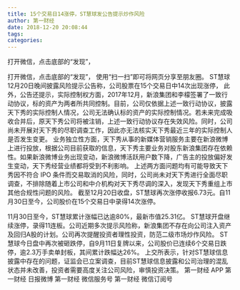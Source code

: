 ```yaml
---
title: 15个交易日14涨停，ST慧球发公告提示炒作风险
author: 第一财经
date: 2018-12-20 20:08:44
tags: 
categories: 
---
```

打开微信，点击底部的“发现”，
<!-- more -->
打开微信，点击底部的“发现”，
使用“扫一扫”即可将网页分享至朋友圈。
ST慧球12月20日晚间披露风险提示公告称，公司股票在15个交易日中14次出现涨停，
此外，公告还提示，实际控制权方面，2017年12月，新浪集团和李檬签署了一致行动协议，标的资产为两者所共同控制。目前，公司仅依据上述一致行动协议，披露天下秀的实际控制人情况，公司无法确认标的资产的实际控制情况。若未来完成吸收合并后，原天下秀公司将被注销，上述一致行动协议存在失效风险。同时，公司尚未开展对天下秀的尽职调查工作，因此亦无法核实天下秀最近三年的实际控制人是否发生变更。
业务独立性方面，天下秀从事的新媒体营销服务主要在新浪微博上进行投放，根据公司目前获取的信息，天下秀主要业务对股东新浪集团存在依赖性。如果新浪微博业务出现变动，新浪微博活跃用户数下降，广告主的投放偏好发生变动，天下秀经营业绩都将受到不利影响。
上述两方面问题均有可能导致天下秀因不符合 IPO 条件而交易取消的风险，同时，公司尚未对天下秀进行全面尽职调查，不排除随着上市公司和中介机构对天下秀尽调的深入，发现天下秀重组上市其他合规性问题的风险。
截至12月20日收盘，ST慧球再次涨停收报6.73元。自11月30日至今，公司股价在15个交易日中录得14次涨停。
 
 
11月30日至今，ST慧球累计涨幅已达逾80%，最新市值25.31亿。
ST慧球开盘继续涨停，录得11连板。公司近期多次提示风险称，新浪集团不存在向公司注入资产及回归A股的计划。公司再次提醒投资者理性投资，防范二级市场炒作风险。
ST慧球今日盘中再次被砸跌停，自9月11日复牌以来，公司股价已连续6个交易日跌停，逾2.3万手卖单封板，其间累计跌幅达26%。
上交所表示，针对ST慧球信息披露中存在的问题，证监会已立案调查，目前ST慧球信息披露和公司治理的混乱状态并未改善，投资者需要高度关注公司风险，审慎投资决策。 
第一财经
APP
第一财经
日报微博
第一财经
微信服务号
第一财经
微信订阅号
